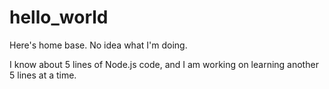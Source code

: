 # hello_world
Here's home base. No idea what I'm doing.

I know about 5 lines of Node.js code, and I am working on learning another 5 lines at a time.

